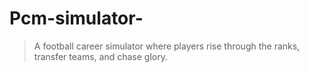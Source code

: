 # Pcm-simulator-
> A football career simulator where players rise through the ranks, transfer teams, and chase glory.
